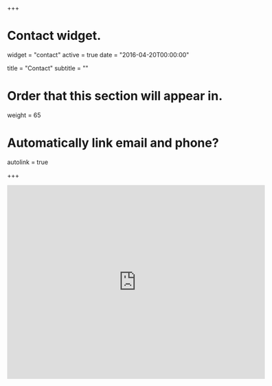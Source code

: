 +++
# Contact widget.
widget = "contact"
active = true
date = "2016-04-20T00:00:00"

title = "Contact"
subtitle = ""

# Order that this section will appear in.
weight = 65

# Automatically link email and phone?
autolink = true

+++

<iframe src="https://calendar.google.com/calendar/b/1/embed?showPrint=0&amp;showTabs=0&amp;showCalendars=0&amp;mode=WEEK&amp;height=450&amp;wkst=2&amp;bgcolor=%23ffffff&amp;src=juancarlos%40ucsb.edu&amp;color=%23060D5E&amp;ctz=America%2FLos_Angeles" style="border-width:0" width="600" height="450" frameborder="0" scrolling="no"></iframe>
